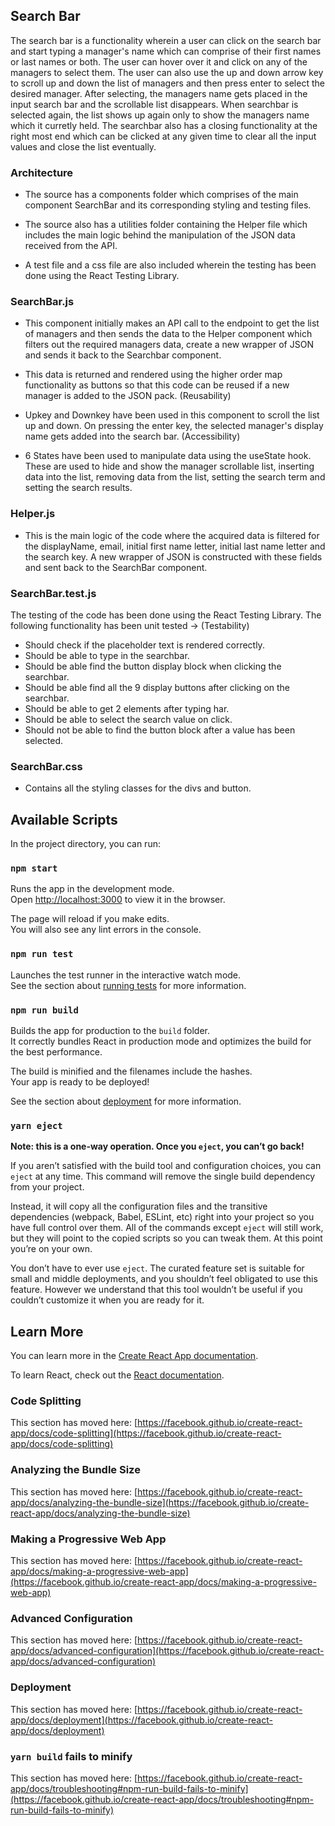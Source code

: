 ## Search Bar

The search bar is a functionality wherein a user can click on the search bar and start typing a manager's name which can comprise of their first names or last names or both. The user can hover over it and click on any of the managers to select them. The user can also use the up and down arrow key to scroll up and down the list of managers and then press enter to select the desired manager. After selecting, the managers name gets placed in the input search bar and the scrollable list disappears. When searchbar is selected again, the list shows up again only to show the managers name which it curretly held. The searchbar also has a closing functionality at the right most end which can be clicked at any given time to clear all the input values and close the list eventually.

### Architecture

- The source has a components folder which comprises of the main component SearchBar and its
corresponding styling and testing files.

- The source also has a utilities folder containing the Helper file which includes the main
logic behind the manipulation of the JSON data received from the API.

- A test file and a css file are also included wherein the testing has been done using the React Testing Library.

### SearchBar.js

- This component initially makes an API call to the endpoint to get the list of managers and then
sends the data to the Helper component which filters out the required managers data, create a new
wrapper of JSON and sends it back to the Searchbar component.

- This data is returned and rendered using the higher order map functionality as buttons so that this code
can be reused if a new manager is added to the JSON pack. (Reusability)

- Upkey and Downkey have been used in this component to scroll the list up and down. On pressing the enter key, the selected manager's display name gets added into the search bar. (Accessibility)

- 6 States have been used to manipulate data using the useState hook. These are used to hide and show the manager scrollable list, inserting data into the list, removing data from the list, setting the search term and setting the search results.

### Helper.js

- This is the main logic of the code where the acquired data is filtered for the displayName, email, initial first name letter, initial last name letter and the search key. A new wrapper of JSON is constructed with these fields and sent back to the SearchBar component.

### SearchBar.test.js 

The testing of the code has been done using the React Testing Library. The following functionality has been unit tested -> (Testability)

- Should check if the placeholder text is rendered correctly.
- Should be able to type in the searchbar.
- Should be able find the button display block when clicking the searchbar.
- Should be able find all the 9 display buttons after clicking on the searchbar.
- Should be able to get 2 elements after typing har.
- Should be able to select the search value on click.
- Should not be able to find the button block after a value has been selected.

### SearchBar.css

- Contains all the styling classes for the divs and button.

## Available Scripts

In the project directory, you can run:

### `npm start`

Runs the app in the development mode.\
Open [http://localhost:3000](http://localhost:3000) to view it in the browser.

The page will reload if you make edits.\
You will also see any lint errors in the console.

### `npm run test`

Launches the test runner in the interactive watch mode.\
See the section about [running tests](https://facebook.github.io/create-react-app/docs/running-tests) for more information.

### `npm run build`

Builds the app for production to the `build` folder.\
It correctly bundles React in production mode and optimizes the build for the best performance.

The build is minified and the filenames include the hashes.\
Your app is ready to be deployed!

See the section about [deployment](https://facebook.github.io/create-react-app/docs/deployment) for more information.

### `yarn eject`

**Note: this is a one-way operation. Once you `eject`, you can’t go back!**

If you aren’t satisfied with the build tool and configuration choices, you can `eject` at any time. This command will remove the single build dependency from your project.

Instead, it will copy all the configuration files and the transitive dependencies (webpack, Babel, ESLint, etc) right into your project so you have full control over them. All of the commands except `eject` will still work, but they will point to the copied scripts so you can tweak them. At this point you’re on your own.

You don’t have to ever use `eject`. The curated feature set is suitable for small and middle deployments, and you shouldn’t feel obligated to use this feature. However we understand that this tool wouldn’t be useful if you couldn’t customize it when you are ready for it.

## Learn More

You can learn more in the [Create React App documentation](https://facebook.github.io/create-react-app/docs/getting-started).

To learn React, check out the [React documentation](https://reactjs.org/).

### Code Splitting

This section has moved here: [https://facebook.github.io/create-react-app/docs/code-splitting](https://facebook.github.io/create-react-app/docs/code-splitting)

### Analyzing the Bundle Size

This section has moved here: [https://facebook.github.io/create-react-app/docs/analyzing-the-bundle-size](https://facebook.github.io/create-react-app/docs/analyzing-the-bundle-size)

### Making a Progressive Web App

This section has moved here: [https://facebook.github.io/create-react-app/docs/making-a-progressive-web-app](https://facebook.github.io/create-react-app/docs/making-a-progressive-web-app)

### Advanced Configuration

This section has moved here: [https://facebook.github.io/create-react-app/docs/advanced-configuration](https://facebook.github.io/create-react-app/docs/advanced-configuration)

### Deployment

This section has moved here: [https://facebook.github.io/create-react-app/docs/deployment](https://facebook.github.io/create-react-app/docs/deployment)

### `yarn build` fails to minify

This section has moved here: [https://facebook.github.io/create-react-app/docs/troubleshooting#npm-run-build-fails-to-minify](https://facebook.github.io/create-react-app/docs/troubleshooting#npm-run-build-fails-to-minify)
